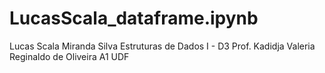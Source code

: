 # LucasScala_dataframe.ipynb
Lucas Scala Miranda Silva
Estruturas de Dados I - D3
Prof. Kadidja Valeria Reginaldo de Oliveira
A1 UDF
